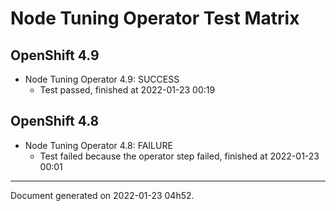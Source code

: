 
Node Tuning Operator Test Matrix
================================

OpenShift 4.9
-------------



* Node Tuning Operator 4.9: SUCCESS
  - Test passed, finished at 2022-01-23 00:19

OpenShift 4.8
-------------



* Node Tuning Operator 4.8: FAILURE
  - Test failed because the operator step failed, finished at 2022-01-23 00:01

---
Document generated on 2022-01-23 04h52.
